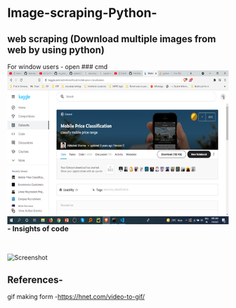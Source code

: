 # Image-scraping-Python-
## web scraping (Download multiple images from web by using python)

For window users - open ### cmd
 <img align="left" alt="GIF" src="https://github.com/HotuRam/KNN/blob/main/pic.png?raw=true" width="600" height="350" />
<br />
<br />
<br />
<br />
<br />
<br />
<br />
<br />
<br />
<br />
<br />
<br />
<br />
<br />
<br />



###  - Insights of code
<br />

![Screenshot](code.gif)

## References-

gif making form -https://hnet.com/video-to-gif/
